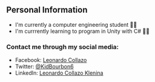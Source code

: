## Personal Information
- I'm currently a computer engineering student 👨‍🎓
- I'm currrently learning to program in Unity with C# :man_technologist:

### Contact me through my social media:
- Facebook: [Leonardo Collazo](https://www.facebook.com/leonardo.collazo.71)
- Twitter: [@KidBourbon6](https://twitter.com/KidBourbon6)
- LinkedIn: [Leonardo Collazo Klenina](https://www.linkedin.com/in/leonardo-collazo-klenina-aa0270201)
